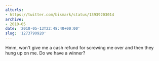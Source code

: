 ```yaml
---
alturls:
- https://twitter.com/bismark/status/13939203014
archive:
- 2010-05
date: '2010-05-13T22:48:40+00:00'
slug: '1273790920'
---
```


Hmm, won't give me a cash refund for screwing me over and then they hung up on me. Do we have a winner?

